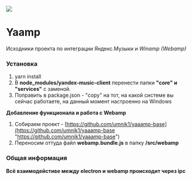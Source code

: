 ![](https://github.com/umnik1/yaamp/assets/2902730/70de0d28-d871-4a45-8416-0f0a09cbb198)

# Yaamp

Исходники проекта по интеграции Яндекс.Музыки и *Winamp (Webamp)*

### **Установка**

1. yarn install
2. В **node_modules/yandex-music-client** перенести папки **"core" и "services"** с заменой.
3. Поправить в package.json - "copy" на тот, на какой системе вы сейчас работаете, на данный момент настроенно на Windows

**Добавление функционала и работа с Webamp**

1. Собираем проект - [https://github.com/umnik1/yaaamp-base](https://github.com/umnik1/yaaamp-base "https://github.com/umnik1/yaaamp-base")
2. Переносим оттуда файл **webamp.bundle.js** в папку **/src/webamp**

### **Общая информация**

**Всё взаимодейстиве между electron и webamp происходит через ipc**